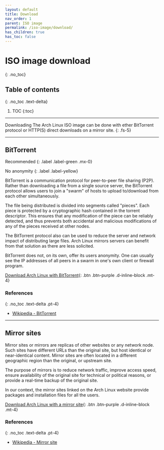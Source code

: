 ```yaml
---
layout: default
title: Download
nav_order: 1
parent: ISO image
permalink: /iso-image/download/
has_children: true
has_toc: false
---
```


# ISO image download
{: .no_toc}

## Table of contents
{: .no_toc .text-delta}

1. TOC
{:toc}

---

Downloading The Arch Linux ISO image can be done with ether BitTorrent protocol or HTTP(S) direct downloads on a mirror site.
{: .fs-5}

---

## BitTorrent

Recommended
{: .label .label-green .mx-0}

No anonymity
{: .label .label-yellow}

BitTorrent  is a communication protocol for peer-to-peer file sharing (P2P). Rather than downloading a file from a single source server, the  BitTorrent protocol allows users to join a "swarm" of hosts to upload  to/download from each other simultaneously.

The file being distributed is divided into segments called "pieces".  Each piece is protected by a cryptographic hash contained in the torrent descriptor. This ensures that any modification of the piece can be reliably detected, and thus prevents both accidental and malicious modifications of any of the pieces received at other nodes.

The BitTorrent protocol also can be used to reduce the server and network impact of distributing large files. Arch Linux mirrors servers can benefit from that solution as there are less solicited.

BitTorrent does not, on its own, offer its users anonymity.  One can usually see the IP addresses of all peers in a swarm in one's own client or firewall program.

[Download Arch Linux with BitTorrent](/Andromeda/iso-image/download/bittorrent/){: .btn .btn-purple .d-inline-block .mt-4}

### References
{: .no_toc .text-delta .pt-4}

- [Wikipedia - BitTorrent](https://en.wikipedia.org/wiki/BitTorrent)

---

## Mirror sites

Mirror sites or mirrors are replicas of other websites or any network node. Such sites have different URLs than the original site, but host identical or near-identical content. Mirror sites are often located in a different geographic region than the original, or upstream site.

The purpose of mirrors is to reduce network traffic, improve access speed, ensure availability of the original site for technical or political reasons, or provide a real-time backup of the original site.

In our context, the mirror sites linked on the Arch Linux website provide packages and installation files for all the users.

[Download Arch Linux with a mirror site](/Andromeda/iso-image/download/mirror-site){: .btn .btn-purple .d-inline-block .mt-4}


### References
{: .no_toc .text-delta .pt-4}

- [Wikipedia - Mirror site](https://en.wikipedia.org/wiki/Mirror_site)
